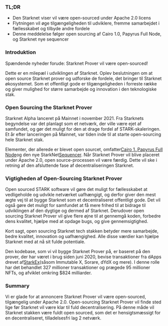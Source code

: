 ### TL;DR

* Den Starknet viser vil være open-sourced under Apache 2.0 licens
* Flytningen vil øge tilgængeligheden til udviklere, fremme samarbejdet i fællesskabet og tilbyde andre fordele
* Denne meddelelse følger open sourcing af Cairo 1.0, Papyrus Full Node, og Starknet nye sequencer

### Introduktion

Spændende nyheder forude: Starknet Prover vil være open-sourced!

Dette er en milepæl i udviklingen af Starknet. Oplev beslutningen om at open source Starknet prover og udforske de fordele, det bringer til Starknet økosystemet. Som et offentligt gode er tilgængeligheden i forreste række og giver mulighed for større samarbejde og innovation i den teknologiske stak.

### Open Sourcing the Starknet Prover

Starknet Alpha lanceret på Mainnet i november 2021. Fra Starknets begyndelse var det planlagt som et netværk, der ville være ejet af samfundet, og gør det muligt for den at drage fordel af STARK-skaleringen. Et år efter lanceringen på Mainnet, var tiden inde til at starte open-sourcing hele Starknet stak.

Elementer, der allerede er blevet open sourcet, omfatter[Cairo 1.](https://medium.com/starkware/open-sourcing-cairo-1-0-b3100a664bb0),[Papyrus Full Node](https://medium.com/starkware/papyrus-an-open-source-starknet-full-node-396f7cd90202)og den nye StarkNet[Sequencer](https://starkware.medium.com/starknets-new-sequencer-339e63845003). Når Starknet Prover vil blive placeret under Apache 2.0, open source-processen vil være færdig. Dette vil ske i retning af den afsluttende fase af decentraliseringen Starknet.

### Vigtigheden af Open-Sourcing Starknet Prover

Open sourced STARK software vil gøre det muligt for fællesskabet at vedligeholde og udvikle netværket uafhængigt, og derfor giver den mest ægte vej til at bygge Starknet som et decentraliseret offentligt gode. Det vil også gøre det muligt for samfundet at få mere frihed til at bidrage til udviklingen af den dygtige og dermed af Starknet. Derudover open sourcing Starknet Prover vil give flere øjne til at gennemgå koden, forbedre dens kvalitet, hjælpe med at opdage bugs, og give gennemsigtighed.

Kort sagt, open sourcing Starknet tech stakken betyder mere samarbejde, bedre kvalitet, innovation og uafhængighed. Alle disse værdier kan hjælpe Starknet med at nå sit fulde potentiale.

Den kodebase, som vi vil bygge Starknet Prover på, er baseret på den prover, der har været i brug siden juni 2020, bevise transaktioner fra dApps drevet af[StarkEx](https://medium.com/starkware/starks-starkex-and-starknet-9a426680745a)(såsom Immutable X, Sorare, dYdX og mere). I denne rolle har det behandlet 327 millioner transaktioner og prægede 95 millioner NFTs, og afviklet omkring $824 milliarder.

### Summary

Vi er glade for at annoncere Starknet Prover vil være open-sourced, tilgængelig under Apache 2.0. Open-sourcing Starknet Prover vil finde sted lige før Starknet vil være klar til fuld decentralisering. På denne måde vil Starknet stakken være fuldt open sourced, som det er hensigtsmæssigt for en decentraliseret, tilladelsesfri lag 2 netværk.